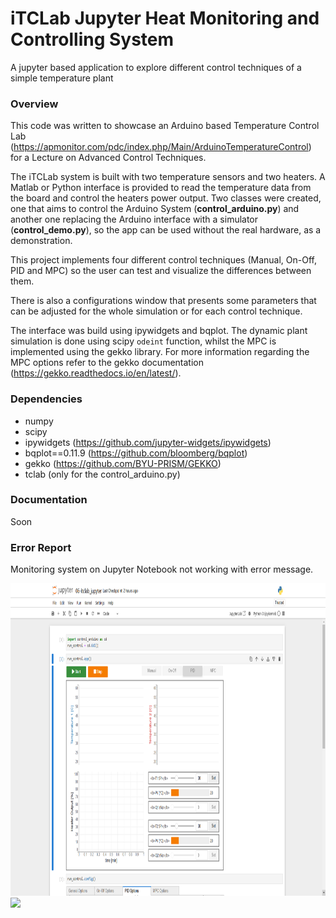 # iTCLab Jupyter Heat Monitoring and Controlling System
A jupyter based application to explore different control techniques of a simple temperature plant

### Overview
This code was written to showcase an Arduino based Temperature Control Lab (https://apmonitor.com/pdc/index.php/Main/ArduinoTemperatureControl) for a Lecture on Advanced Control Techniques.

The iTCLab system is built with two temperature sensors and two heaters. A Matlab or Python interface is provided to read the temperature data from the board and control the heaters power output. Two classes were created, one that aims to control the Arduino System (**control_arduino.py**) and another one replacing the Arduino interface with a simulator (**control_demo.py**), so the app can be used without the real hardware, as a demonstration.

This project implements four different control techniques (Manual, On-Off, PID and MPC) so the user can test and visualize the differences between them.

There is also a configurations window that presents some parameters that can be adjusted for the whole simulation or for each control technique.

The interface was build using ipywidgets and bqplot. The dynamic plant simulation is done using scipy `odeint` function, whilst the MPC is implemented using the gekko library. For more information regarding the MPC options refer to the gekko documentation (https://gekko.readthedocs.io/en/latest/).

### Dependencies
- numpy
- scipy
- ipywidgets (https://github.com/jupyter-widgets/ipywidgets)
- bqplot==0.11.9 (https://github.com/bloomberg/bqplot)
- gekko (https://github.com/BYU-PRISM/GEKKO)
- tclab (only for the control_arduino.py)

### Documentation
Soon

### Error Report
Monitoring system on Jupyter Notebook not working with error message.

<img src="https://github.com/gredychristian/Mikrokontroller-A081_22081010195_Gredy-Christian-Hendrawan-Putra/blob/main/06-itclab_jupyter/1%20Jupyter%20Testing.png" height="500">
<img src="https://github.com/gredychristian/Mikrokontroller-A081_22081010195_Gredy-Christian-Hendrawan-Putra/blob/main/06-itclab_jupyter/2%Error%Message.png" height="500">